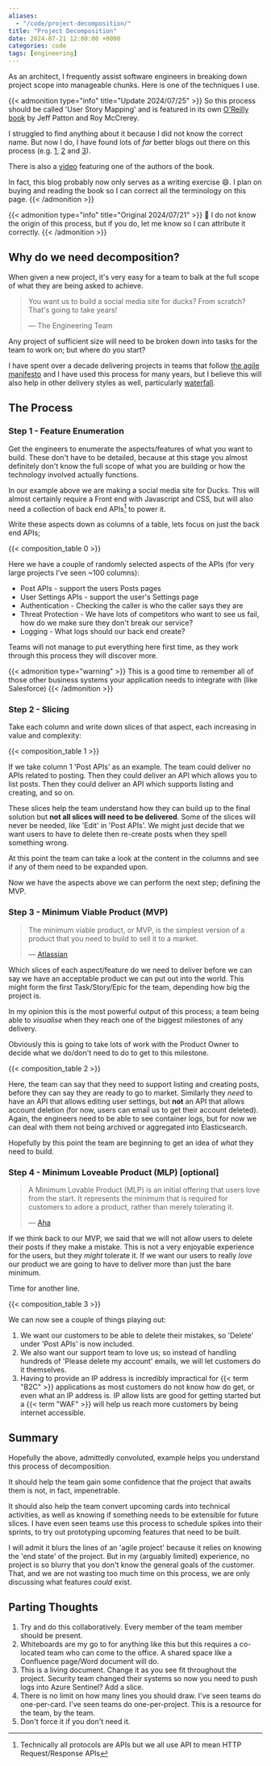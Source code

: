 ```yaml
---
aliases:
  - "/code/project-decomposition/"
title: "Project Decomposition"
date: 2024-07-21 12:00:00 +0000
categories: code
tags: [engineering]
---
```


As an architect, I frequently assist software engineers in breaking down project scope into manageable chunks.
Here is one of the techniques I use.

<!--more-->

{{< admonition type="info" title="Update 2024/07/25" >}}
  So this process should be called 'User Story Mapping' and is featured in its own [O'Reilly book](https://www.oreilly.com/library/view/user-story-mapping/9781663728661/) by Jeff Patton and Roy McCrerey.

  I struggled to find anything about it because I did not know the correct name.
  But now I do, I have found lots of _far_ better blogs out there on this process (e.g. [1](https://www.easyagile.com/blog/the-ultimate-guide-to-user-story-maps/), [2](https://plan.io/blog/user-story-mapping/) and [3](https://www.nngroup.com/articles/user-story-mapping/)).

  There is also a [video](https://www.youtube.com/watch?v=AorAgSrHjKM) featuring one of the authors of the book.

  In fact, this blog probably now only serves as a writing exercise :smile:.
  I plan on buying and reading the book so I can correct all the terminology on this page.
{{< /admonition >}}

{{< admonition type="info" title="Original 2024/07/21" >}}
  :blue_heart: I do not know the origin of this process, but if you do, let me know so I can attribute it correctly.
{{< /admonition >}}

## Why do we need decomposition?

When given a new project, it's very easy for a team to balk at the full scope of what they are being asked to achieve.

> You want us to build a social media site for ducks?
> From scratch?
> That's going to take years!
>
> &mdash; The Engineering Team

Any project of sufficient size will need to be broken down into tasks for the team to work on; but where do you start?

I have spent over a decade delivering projects in teams that follow [the agile manifesto](https://en.wikipedia.org/wiki/Agile_software_development) and I have used this process for many years, but I believe this will also help in other delivery styles as well, particularly [waterfall](https://en.wikipedia.org/wiki/Waterfall_model).

## The Process

### Step 1 - Feature Enumeration

Get the engineers to enumerate the aspects/features of what you want to build.
These don't have to be detailed, because at this stage you almost definitely don't know the full scope of what you are building or how the technology involved actually functions.

In our example above we are making a social media site for Ducks.
This will almost certainly require a Front end with Javascript and CSS, but will also need a collection of back end APIs[^1] to power it.

[^1]: Technically all protocols are APIs but we all use API to mean HTTP Request/Response APIs

Write these aspects down as columns of a table, lets focus on just the back end APIs;

{{< composition_table 0 >}}

Here we have a couple of randomly selected aspects of the APIs (for very large projects I've seen ~100 columns):

- Post APIs - support the users Posts pages
- User Settings APIs - support the user's Settings page
- Authentication - Checking the caller is who the caller says they are
- Threat Protection - We have lots of competitors who want to see us fail, how do we make sure they don't break our service?
- Logging - What logs should our back end create?

Teams will not manage to put everything here first time, as they work through this process they will discover more.

{{< admonition type="warning" >}}
  This is a good time to remember all of those other business systems your application needs to integrate with (like Salesforce)
{{< /admonition >}}

### Step 2 - Slicing

Take each column and write down slices of that aspect, each increasing in value and complexity:

{{< composition_table 1 >}}

If we take column 1 'Post APIs' as an example.
The team could deliver no APIs related to posting.
Then they could deliver an API which allows you to list posts.
Then they could deliver an API which supports listing and creating, and so on.

These slices help the team understand how they can build up to the final solution but **not all slices will need to be delivered**.
Some of the slices will never be needed, like 'Edit' in 'Post APIs'.
We might just decide that we want users to have to delete then re-create posts when they spell something wrong.

At this point the team can take a look at the content in the columns and see if any of them need to be expanded upon.

Now we have the aspects above we can perform the next step; defining the MVP.

### Step 3 - Minimum Viable Product (MVP)

> The minimum viable product, or MVP, is the simplest version of a product that you need to build to sell it to a market.
>
> &mdash; [Atlassian](https://www.atlassian.com/agile/product-management/minimum-viable-product)

Which slices of each aspect/feature do we need to deliver before we can say we have an acceptable product we can put out into the world.
This might form the first Task/Story/Epic for the team, depending how big the project is.

In my opinion this is the most powerful output of this process; a team being able to _visualise_ when they reach one of the biggest milestones of any delivery.

Obviously this is going to take lots of work with the Product Owner to decide what we do/don't need to do to get to this milestone.

{{< composition_table 2 >}}

Here, the team can say that they need to support listing and creating posts, before they can say they are ready to go to market.
Similarly they _need_ to have an API that allows editing user settings, but **not** an API that allows account deletion (for now, users can email us to get their account deleted).
Again, the engineers need to be able to see container logs, but for now we can deal with them not being archived or aggregated into Elasticsearch.

Hopefully by this point the team are beginning to get an idea of _what_ they need to build.

### Step 4 - Minimum Loveable Product (MLP) [optional]

> A Minimum Lovable Product (MLP) is an initial offering that users love from the start.
> It represents the minimum that is required for customers to adore a product, rather than merely tolerating it.
>
> &mdash; [Aha](https://www.aha.io/roadmapping/guide/plans/what-is-a-minimum-lovable-product)

If we think back to our MVP, we said that we will not allow users to delete their posts if they make a mistake.
This is not a very enjoyable experience for the users, but they _might_ tolerate it.
If we want our users to really _love_ our product we are going to have to deliver more than just the bare minimum.

Time for another line.

{{< composition_table 3 >}}

We can now see a couple of things playing out:

1. We want our customers to be able to delete their mistakes, so 'Delete' under 'Post APIs' is now included.
2. We also want our support team to love us; so instead of handling hundreds of 'Please delete my account' emails, we will let customers do it themselves.
3. Having to provide an IP address is incredibly impractical for {{< term "B2C" >}} applications as most customers do not know how do get, or even what an IP address is. IP allow lists are good for getting started but a {{< term "WAF" >}} will help us reach more customers by being internet accessible.

## Summary

Hopefully the above, admittedly convoluted, example helps you understand this process of decomposition.

It should help the team gain some confidence that the project that awaits them is not, in fact, impenetrable.

It should also help the team convert upcoming cards into technical activities, as well as knowing if something needs to be extensible for future slices.
I have even seen teams use this process to schedule spikes into their sprints, to try out prototyping upcoming features that need to be built.

I will admit it blurs the lines of an 'agile project' because it relies on knowing the 'end state' of the project.
But in my (arguably limited) experience, no project is so blurry that you don't know the general goals of the customer.
That, and we are not wasting too much time on this process, we are only discussing what features _could_ exist.

## Parting Thoughts

1. Try and do this collaboratively.
   Every member of the team member should be present.
2. Whiteboards are my go to for anything like this but this requires a co-located team who can come to the office.
   A shared space like a Confluence page/Word document will do.
3. This is a living document.
   Change it as you see fit throughout the project.
   Security team changed their systems so now you need to push logs into Azure Sentinel?
   Add a slice.
4. There is no limit on how many lines you should draw.
   I've seen teams do one-per-card.
   I've seen teams do one-per-project.
   This is a resource for the team, by the team.
5. Don't force it if you don't need it.
